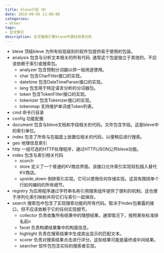 ```yaml
---
title: bleve介绍（8）
date: 2019-09-05 11:00:00
categories:
- Other
tags:
- 全文索引
description: 全文搜索引擎bleve中源码目录分析
---
```


* bleve 顶级bleve 为所有较低级别的软件包提供易于使用的包装。
* analysis 包含与分析文本相关的所有代码. 通常这个包是独立于其他的。不应该依赖于索引或搜索包。
    * analyzer 包含预制分词器以供一般用途使用。
    * char 包含CharFilter接口的实现。
    * datetime 包含DateTimeParser接口的实现。
    * lang 包含用于特定语言分析的分词器包。
    * token 包含TokenFilter接口的实现。
    * tokenizer 包含Tokenizer接口的实现。
    * tokenmap 支持维护单词或Token列表。
* cmd 命令行目录
* config 功能配置
* document 包含与bleve文档和字段相关的代码。文件包含字段。这是bleve中的索引单位。
* index 包含了所有与在磁盘上放置位相关的代码，以便稍后进行搜索。
* geo 地理信息索引
* http 一组可选的HTTP处理程序，通过HTTP/JSON公开bleve功能。
* index 包含与索引相关代码
    * scorch
    * store 定义了一个普通的KV商店界面。该接口允许索引实现轻松插入替代KV商店。
    * upside_down 倒排索引实现。它可以使用任何存储实现。这具有围绕单个行如何编码的所有细节。
* registry 为应用程序通过字符串名称引用搜索组件提供了便利的机制。这也便于序列化索引映射并将它们与索引一起保存。
* search 搜索包中包含了实现搜索功能的所有代码。取决于Index包暴露的接口，但不应该依赖于它的任何实现细节。
    * collector 负责收集所有结果中的理想结果。通常情况下，按照某些标准排名前n
    * facet 负责构建结果集中的构面信息。
    * highlight 负责在搜索结果中生成突出显示的匹配文本。
    * scorer 负责对搜索结果点击进行评分。这些结果可能是最终或中间结果。
    * searcher 软件包包含实际的搜索者实现。


